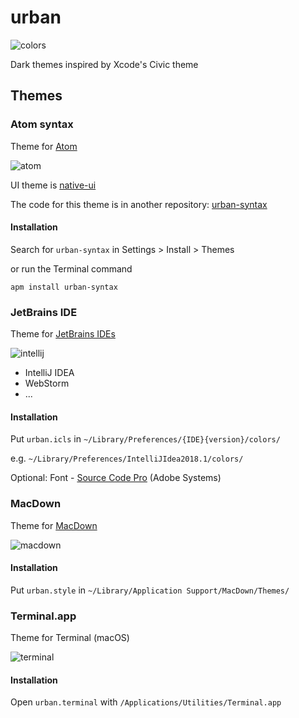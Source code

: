 # urban

![colors](https://github.com/divadretlaw/urban/raw/master/colors/colors.png)

Dark themes inspired by Xcode's Civic theme

## Themes

### Atom syntax

Theme for [Atom](https://atom.io)

![atom](https://user-images.githubusercontent.com/6899256/39404155-417bb7be-4b8d-11e8-9369-e191592b0f1a.png)

UI theme is [native-ui](https://github.com/fv0/native-ui)

The code for this theme is in another repository: [urban-syntax](https://github.com/divadretlaw/urban-syntax)

#### Installation

Search for `urban-syntax` in Settings > Install > Themes

or run the Terminal command

`apm install urban-syntax`

### JetBrains IDE 

Theme for [JetBrains IDEs](http://jetbrains.com)

![intellij](https://cloud.githubusercontent.com/assets/6899256/25715475/e73d5f98-30fb-11e7-859f-d5135519c90f.png)

* IntelliJ IDEA
* WebStorm
* ...

#### Installation

Put `urban.icls` in `~/Library/Preferences/{IDE}{version}/colors/`

e.g. `~/Library/Preferences/IntelliJIdea2018.1/colors/`

Optional: Font - [Source Code Pro](https://adobe-fonts.github.io/source-code-pro/) (Adobe Systems)

### MacDown

Theme for [MacDown](http://macdown.uranusjr.com)

![macdown](https://user-images.githubusercontent.com/6899256/39404166-7fca50ca-4b8d-11e8-820e-9d201e47f6ab.png)

#### Installation

Put `urban.style` in `~/Library/Application Support/MacDown/Themes/`

### Terminal.app

Theme for Terminal (macOS)

![terminal](https://user-images.githubusercontent.com/6899256/39409124-b3f5275e-4be1-11e8-8ffc-c9b8a2a14f45.png)

#### Installation

Open `urban.terminal` with `/Applications/Utilities/Terminal.app`